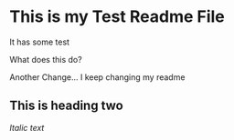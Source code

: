 # This is my Test Readme File

It has some test

What does this do?

Another Change...  I keep changing my readme

## This is heading two ##

*Italic text*

